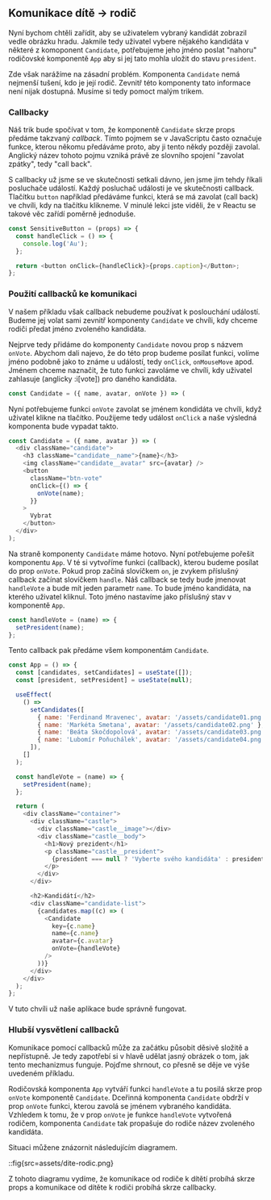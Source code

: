 ## Komunikace dítě → rodič

Nyní bychom chtěli zařídit, aby se uživatelem vybraný kandidát zobrazil vedle obrázku hradu. Jakmile tedy uživatel vybere nějakého kandidáta v některé z komoponent `Candidate`, potřebujeme jeho jméno poslat "nahoru" rodičovské komponentě `App` aby si jej tato mohla uložit do stavu `president`.

Zde však narážíme na zásadní problém. Komponenta `Candidate` nemá nejmenší tušení, kdo je její rodič. Zevnitř této komponenty tato informace není nijak dostupná. Musíme si tedy pomoct malým trikem.

### Callbacky

Náš trik bude spočívat v tom, že komponentě `Candidate` skrze props předáme takzvaný <em>callback</em>. Tímto pojmem se v JavaScriptu často označuje funkce, kterou někomu předáváme proto, aby ji tento někdy později zavolal. Anglický název tohoto pojmu vzniká právě ze slovního spojení "zavolat zpátky", tedy "call back".

S callbacky už jsme se ve skutečnosti setkali dávno, jen jsme jim tehdy říkali posluchače událostí. Každý posluchač události je ve skutečnosti callback. Tlačítku `button` například předáváme funkci, která se má zavolat (call back) ve chvíli, kdy na tlačítku klikneme. V minulé lekci jste viděli, že v Reactu se takové věc zařídí poměrně jednoduše.

```js
const SensitiveButton = (props) => {
  const handleClick = () => {
    console.log('Au');
  };

  return <button onClick={handleClick}>{props.caption}</Button>;
};
```

### Použití callbacků ke komunikaci

V našem příkladu však callback nebudeme používat k poslouchání událostí. Budeme jej volat sami zevnitř komponenty `Candidate` ve chvíli, kdy chceme rodiči předat jméno zvoleného kandidáta.

Nejprve tedy přidáme do komponenty `Candidate` novou prop s názvem `onVote`. Abychom dali najevo, že do této prop budeme posílat funkci, volíme jméno podobně jako to známe u událostí, tedy `onClick`, `onMouseMove` apod. Jménem chceme naznačit, že tuto funkci zavoláme ve chvíli, kdy uživatel zahlasuje (anglicky :i[vote]) pro daného kandidáta.

```js
const Candidate = ({ name, avatar, onVote }) => (
```

Nyní potřebujeme funkci `onVote` zavolat se jménem kondidáta ve chvíli, když uživatel klikne na tlačítko. Použijeme tedy událost `onClick` a naše výsledná komponenta bude vypadat takto.

```js
const Candidate = ({ name, avatar }) => (
  <div className="candidate">
    <h3 className="candidate__name">{name}</h3>
    <img className="candidate__avatar" src={avatar} />
    <button
      className="btn-vote"
      onClick={() => {
        onVote(name);
      }}
    >
      Vybrat
    </button>
  </div>
);
```

Na straně komponenty `Candidate` máme hotovo. Nyní potřebujeme pořešit komponentu `App`. V té si vytvoříme funkci (callback), kterou budeme posílat do prop `onVote`. Pokud prop začíná slovíčkem `on`, je zvykem příslušný callback začínat slovíčkem `handle`. Náš callback se tedy bude jmenovat `handleVote` a bude mít jeden parametr `name`. To bude jméno kandidáta, na kterého uživatel kliknul.
Toto jméno nastavíme jako příslušný stav v komponentě `App`.

```js
const handleVote = (name) => {
  setPresident(name);
};
```

Tento callback pak předáme všem komponentám `Candidate`.

```js
const App = () => {
  const [candidates, setCandidates] = useState([]);
  const [president, setPresident] = useState(null);

  useEffect(
    () =>
      setCandidates([
        { name: 'Ferdinand Mravenec', avatar: '/assets/candidate01.png' },
        { name: 'Markéta Smetana', avatar: '/assets/candidate02.png' },
        { name: 'Beáta Skočdopolová', avatar: '/assets/candidate03.png' },
        { name: 'Lubomír Poňuchálek', avatar: '/assets/candidate04.png' },
      ]),
    []
  );

  const handleVote = (name) => {
    setPresident(name);
  };

  return (
    <div className="container">
      <div className="castle">
        <div className="castle__image"></div>
        <div className="castle__body">
          <h1>Nový prezident</h1>
          <p className="castle__president">
            {president === null ? 'Vyberte svého kandidáta' : president}
          </p>
        </div>
      </div>

      <h2>Kandidátí</h2>
      <div className="candidate-list">
        {candidates.map((c) => (
          <Candidate
            key={c.name}
            name={c.name}
            avatar={c.avatar}
            onVote={handleVote}
          />
        ))}
      </div>
    </div>
  );
};
```

V tuto chvíli už naše aplikace bude správně fungovat.

### Hlubší vysvětlení callbacků

Komunikace pomocí callbacků může za začátku působit děsivě složitě a nepřístupně. Je tedy zapotřebí si v hlavě udělat jasný obrázek o tom, jak tento mechanizmus funguje. Pojďme shrnout, co přesně se děje ve výše uvedeném příkladu.

Rodičovská komponenta `App` vytváří funkci `handleVote` a tu posilá skrze prop `onVote` komponentě `Candidate`. Dceřinná komponenta `Candidate` obdrží v prop `onVote` funkci, kterou zavolá se jménem vybraného kandidáta. Vzhledem k tomu, že v prop `onVote` je funkce `handleVote` vytvořená rodičem, komponenta `Candidate` tak propašuje do rodiče název zvoleného kandidáta.

Situaci můžene znázornit následujícím diagramem.

::fig{src=assets/dite-rodic.png}

Z tohoto diagramu vydíme, že komunikace od rodiče k dítětí probíhá skrze props a komunikace od dítěte k rodiči probíhá skrze callbacky.
